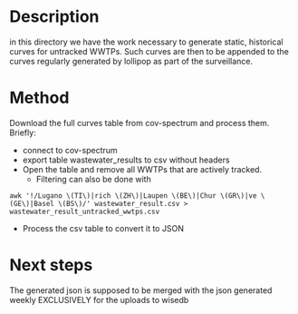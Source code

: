 # Description
in this directory we have the work necessary to generate static, historical curves for untracked WWTPs. Such curves are then to be appended to the curves regularly generated by lollipop as part of the surveillance. 

# Method
Download the full curves table from cov-spectrum and process them. Briefly:
- connect to cov-spectrum
- export table wastewater_results to csv without headers
- Open the table and remove all WWTPs that are actively tracked.
   - Filtering can also be done with
```
awk '!/Lugano \(TI\)|rich \(ZH\)|Laupen \(BE\)|Chur \(GR\)|ve \(GE\)|Basel \(BS\)/' wastewater_result.csv > wastewater_result_untracked_wwtps.csv
```
- Process the csv table to convert it to JSON

# Next steps
The generated json is supposed to be merged with the json generated weekly EXCLUSIVELY for the uploads to wisedb
